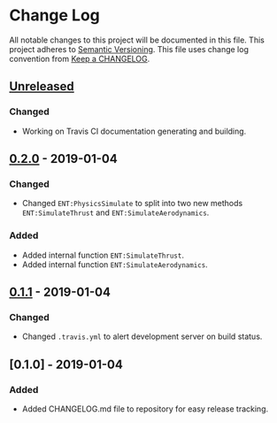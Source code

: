 # Change Log
All notable changes to this project will be documented in this file.
This project adheres to [Semantic Versioning].
This file uses change log convention from [Keep a CHANGELOG].

## [Unreleased]
### Changed
- Working on Travis CI documentation generating and building.

## [0.2.0] - 2019-01-04
### Changed
- Changed `ENT:PhysicsSimulate` to split into two new methods `ENT:SimulateThrust` and `ENT:SimulateAerodynamics`.
### Added
- Added internal function `ENT:SimulateThrust`.
- Added internal function `ENT:SimulateAerodynamics`.

## [0.1.1] - 2019-01-04
### Changed
- Changed `.travis.yml` to alert development server on build status.

## [0.1.0] - 2019-01-04
### Added
- Added CHANGELOG.md file to repository for easy release tracking.

[Keep a CHANGELOG]: http://keepachangelog.com
[Semantic Versioning]: http://semver.org/

[unreleased]: https://github.com/DoctorJew/star-wars-vehicles-redux/compare/0.2.0...HEAD
[0.2.0]: https://github.com/DoctorJew/star-wars-vehicles-redux/compare/0.1.1...0.2.0
[0.1.1]: https://github.com/DoctorJew/star-wars-vehicles-redux/compare/0.1.0...0.1.1
